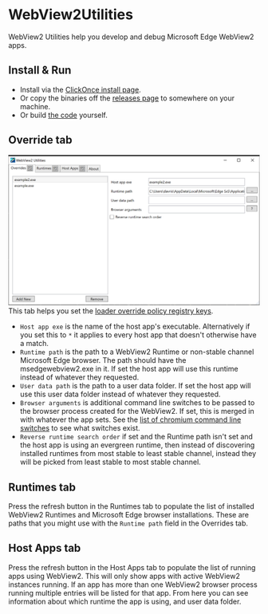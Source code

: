 # WebView2Utilities
WebView2 Utilities help you develop and debug Microsoft Edge WebView2 apps.

## Install & Run

* Install via the [ClickOnce install page](https://david-risney.github.io/webview2-utils/install/wv2util.application).
* Or copy the binaries off the [releases page](https://github.com/david-risney/webview2-utils/releases/) to somewhere on your machine.
* Or build [the code](https://github.com/david-risney/webview2-utils) yourself.

## Override tab
![Screenshot of WebView2 Utilities](screenshot.png)
This tab helps you set the [loader override policy registry keys](https://docs.microsoft.com/en-us/microsoft-edge/webview2/reference/win32/webview2-idl?view=webview2-1.0.774.44#createcorewebview2environmentwithoptions).

* `Host app exe` is the name of the host app's executable. Alternatively if you set this to `*` it applies to every host app that doesn't otherwise have a match.
* `Runtime path` is the path to a WebView2 Runtime or non-stable channel Microsoft Edge browser. The path should have the msedgewebview2.exe in it. If set the host app will use this runtime instead of whatever they requested.
* `User data path` is the path to a user data folder. If set the host app will use this user data folder instead of whatever they requested.
* `Browser arguments` is additional command line switches to be passed to the browser process created for the WebView2. If set, this is merged in with whatever the app sets. See the [list of chromium command line switches](https://peter.sh/experiments/chromium-command-line-switches/) to see what switches exist.
* `Reverse runtime search order` if set and the Runtime path isn't set and the host app is using an evergreen runtime, then instead of discovering installed runtimes from most stable to least stable channel, instead they will be picked from least stable to most stable channel.

## Runtimes tab
Press the refresh button in the Runtimes tab to populate the list of installed WebView2 Runtimes and Microsoft Edge browser installations. These are paths that you might use with the `Runtime path` field in the Overrides tab.

## Host Apps tab
Press the refresh button in the Host Apps tab to populate the list of running apps using WebView2. This will only show apps with active WebView2 instances running. If an app has more than one WebView2 browser process running multiple entries will be listed for that app. From here you can see information about which runtime the app is using, and user data folder.
